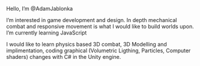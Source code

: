 Hello, I’m @AdamJablonka

I’m interested in game development and design. In depth mechanical combat and responsive movement is what I would like to build worlds upon.
I’m currently learning JavaScript


I would like to learn physics based 3D combat, 3D Modelling and implimentation, coding graphical (Volumetric Ligthing, Particles, Computer shaders) changes 
with C# in the Unity engine.


<!---
AdamJablonka/AdamJablonka is a ✨ special ✨ repository because its `README.md` (this file) appears on your GitHub profile.
You can click the Preview link to take a look at your changes.
--->
